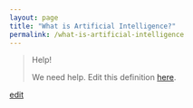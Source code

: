 ```yaml
---
layout: page
title: "What is Artificial Intelligence?"
permalink: /what-is-artificial-intelligence
---
```


> Help! 
> 
> We need help. Edit this definition <a href="https://github.com/and-digital/tech-definitions/blob/master/definitions/artificial-intelligence/artificial-intelligence.md">here</a>.

<p class="edit-term"><a href="https://github.com/and-digital/tech-definitions/blob/master/definitions/artificial-intelligence/artificial-intelligence.md">edit</a></p>
